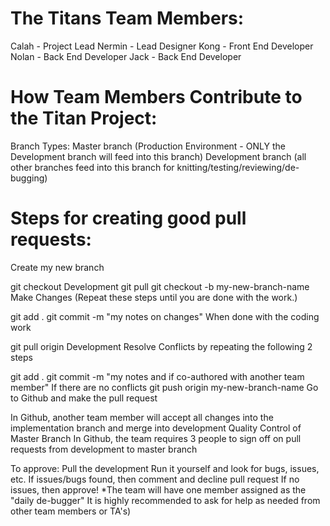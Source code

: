 # The Titans Team Members:
Calah - Project Lead
Nermin - Lead Designer
Kong - Front End Developer
Nolan - Back End Developer
Jack - Back End Developer

# How Team Members Contribute to the Titan Project:
Branch Types:
Master branch (Production Environment - ONLY the Development branch will feed into this branch)
Development branch (all other branches feed into this branch for knitting/testing/reviewing/de-bugging)

# Steps for creating good pull requests:
Create my new branch

git checkout Development
git pull
git checkout -b my-new-branch-name
Make Changes (Repeat these steps until you are done with the work.)

git add .
git commit -m "my notes on changes"
When done with the coding work

git pull origin Development
Resolve Conflicts by repeating the following 2 steps

git add .
git commit -m "my notes and if co-authored with another team member"
If there are no conflicts
git push origin my-new-branch-name
Go to Github and make the pull request

In Github, another team member will accept all changes into the implementation branch and merge into development
Quality Control of Master Branch
In Github, the team requires 3 people to sign off on pull requests from development to master branch

To approve:
Pull the development
Run it yourself and look for bugs, issues, etc.
If issues/bugs found, then comment and decline pull request
If no issues, then approve! *The team will have one member assigned as the "daily de-bugger" It is highly recommended to ask for help as needed from other team members or TA's)
